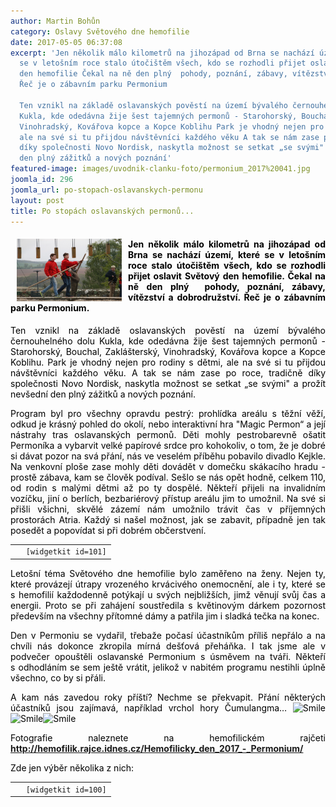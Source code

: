 ```yaml
---
author: Martin Bohůn
category: Oslavy Světového dne hemofilie
date: 2017-05-05 06:37:08
excerpt: 'Jen několik málo kilometrů na jihozápad od Brna se nachází území, které
  se v letošním roce stalo útočištěm všech, kdo se rozhodli přijet oslavit Světový
  den hemofilie Čekal na ně den plný  pohody, poznání, zábavy, vítězství a dobrodružství
  Řeč je o zábavním parku Permonium

  Ten vznikl na základě oslavanských pověstí na území bývalého černouhelného dolu
  Kukla, kde odedávna žije šest tajemných permonů - Starohorský, Bouchal, Zaklášterský,
  Vinohradský, Kovářova kopce a Kopce Koblihu Park je vhodný nejen pro rodiny s dětmi,
  ale na své si tu přijdou návštěvníci každého věku A tak se nám zase po roce, tradičně
  díky společnosti Novo Nordisk, naskytla možnost se setkat „se svými" a prožít nevšední
  den plný zážitků a nových poznání'
featured-image: images/uvodnik-clanku-foto/permonium_2017%20041.jpg
joomla_id: 296
joomla_url: po-stopach-oslavanskych-permonu
layout: post
title: Po stopách oslavanských permonů...
---
```


<h4 style="text-align: justify;"><img src="images/uvodnik-clanku-foto/permonium_2017%20041.jpg" border="0" width="168" height="100" style="float: left; margin-left: 10px; margin-right: 10px;" /><span style="color: #000000;">Jen několik málo kilometrů na jihozápad od Brna se nachází území, které se v letošním roce stalo útočištěm všech, kdo se rozhodli přijet oslavit Světový den hemofilie. Čekal na ně den plný  pohody, poznání, zábavy, vítězství a dobrodružství. Řeč je o zábavním parku Permonium.</span></h4>
<p style="text-align: justify;"><span style="color: #000000;">Ten vznikl na základě oslavanských pověstí na území bývalého černouhelného dolu Kukla, kde odedávna žije šest tajemných permonů - Starohorský, Bouchal, Zaklášterský, Vinohradský, Kovářova kopce a Kopce Koblihu. Park je vhodný nejen pro rodiny s dětmi, ale na své si tu přijdou návštěvníci každého věku. A tak se nám zase po roce, tradičně díky společnosti Novo Nordisk, naskytla možnost se setkat „se svými" a prožít nevšední den plný zážitků a nových poznání.</span></p>

<p style="text-align: justify;"><span style="color: #000000;">Program byl pro všechny opravdu pestrý: prohlídka areálu s těžní věží, odkud je krásný pohled do okolí, nebo interaktivní hra "Magic Permon“ a její nástrahy tras oslavanských permonů. Děti mohly pestrobarevně ošatit Permoníka a vybarvit velké papírové srdce pro kohokoliv, o tom, že je dobré si dávat pozor na svá přání, nás ve veselém příběhu pobavilo divadlo Kejkle. Na venkovní ploše zase mohly děti dovádět v domečku skákacího hradu - prostě zábava, kam se člověk podíval. Sešlo se nás opět hodně, celkem 110, od rodin s malými dětmi až po ty dospělé. Někteří přijeli na invalidním vozíčku, jiní o berlích, bezbariérový přístup areálu jim to umožnil. Na své si přišli všichni, skvělé zázemí nám umožnilo trávit čas v příjemných prostorách Atria. Každý si našel možnost, jak se zabavit, případně jen tak posedět a popovídat si při dobrém občerstvení.</span></p>
<table class="list" style="margin-left: auto; margin-right: auto;">
<tbody>
<tr>
<td> </td>
<td style="text-align: justify;"><code>[widgetkit id=101]</code></td>
</tr>
</tbody>
</table>
<p style="text-align: justify;"><span style="color: #000000;">Letošní téma Světového dne hemofilie bylo zaměřeno na ženy. Nejen ty, které provázejí útrapy vrozeného krvácivého onemocnění, ale i ty, které se s hemofilií každodenně potýkají u svých nejbližších, jimž věnují svůj čas a energii. Proto se při zahájení soustředila s květinovým dárkem pozornost především na všechny přítomné dámy a patřila jim i sladká tečka na konec.</span></p>
<p style="text-align: justify;"><span style="color: #000000;">Den v Permoniu se vydařil, třebaže počasí účastníkům příliš nepřálo a na chvíli nás dokonce zkropila mírná dešťová přeháňka. I tak jsme ale v podvečer opouštěli oslavanské Permonium s úsměvem na tváři. Někteří s odhodláním se sem ještě vrátit, jelikož v nabitém programu nestihli úplně všechno, co by si přáli.</span></p>
<p style="text-align: justify;"><span style="color: #000000;">A kam nás zavedou roky příští? Nechme se překvapit. Přání některých účastníků jsou zajímavá, například vrchol hory Čumulangma…</span><span style="color: #000000;"> <img src="media/editors/tinymce/jscripts/tiny_mce/plugins/emotions/img/smiley-smile.gif" border="0" alt="Smile" title="Smile" /><img src="media/editors/tinymce/jscripts/tiny_mce/plugins/emotions/img/smiley-smile.gif" border="0" alt="Smile" title="Smile" /><img src="media/editors/tinymce/jscripts/tiny_mce/plugins/emotions/img/smiley-smile.gif" border="0" alt="Smile" title="Smile" /></span></p>
<p style="text-align: justify;"><span style="color: #000000;">Fotografie naleznete na hemofilickém rajčeti <strong><a href="http://hemofilik.rajce.idnes.cz/Hemofilicky_den_2017_-_Permonium/" title="Hemofilický den 2017 - Permonium">http://hemofilik.rajce.idnes.cz/Hemofilicky_den_2017_-_Permonium/</a></strong></span></p>
<p style="text-align: left;"><span style="color: #000000;">Zde jen výběr několika z nich:</span></p>
<table class="list">
<tbody>
<tr>
<td style="text-align: center;"> </td>
<td><code>[widgetkit id=100]</code></td>
</tr>
</tbody>
</table>